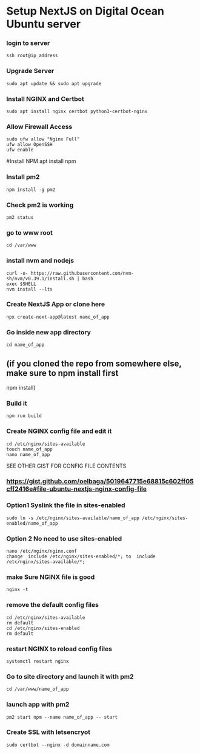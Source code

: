 # Setup NextJS on Digital Ocean Ubuntu server

### login to server
```
ssh root@ip_address
```

### Upgrade Server
```
sudo apt update && sudo apt upgrade
```

### Install NGINX and Certbot
```
sudo apt install nginx certbot python3-certbot-nginx
```

### Allow Firewall Access
```
sudo ufw allow "Nginx Full"
ufw allow OpenSSH
ufw enable
```

#Install NPM
apt install npm

### Install pm2
```
npm install -g pm2
```

### Check pm2 is working
```
pm2 status
```

### go to www root
```
cd /var/www
```

### install nvm and nodejs
```
curl -o- https://raw.githubusercontent.com/nvm-sh/nvm/v0.39.1/install.sh | bash
exec $SHELL
nvm install --lts
```

### Create NextJS App or clone here
```
npx create-next-app@latest name_of_app
```

### Go inside new app directory
```
cd name_of_app
```

## (if you cloned the repo from somewhere else, make sure to npm install first
npm install)

### Build it
```
npm run build
```

### Create NGINX config file and edit it
```
cd /etc/nginx/sites-available
touch name_of_app
nano name_of_app
```

SEE OTHER GIST FOR CONFIG FILE CONTENTS
### https://gist.github.com/oelbaga/5019647715e68815c602ff05cff2416e#file-ubuntu-nextjs-nginx-config-file

### Option1 Syslink the file in sites-enabled

```
sudo ln -s /etc/nginx/sites-available/name_of_app /etc/nginx/sites-enabled/name_of_app
```

### Option 2 No need to use sites-enabled
```
nano /etc/nginx/nginx.conf  
change  include /etc/nginx/sites-enabled/*; to  include /etc/nginx/sites-available/*;
```

### make Sure NGINX file is good
```
nginx -t
```

### remove the default config files
```
cd /etc/nginx/sites-available
rm default
cd /etc/nginx/sites-enabled
rm default
```

### restart NGINX to reload config files
```
systemctl restart nginx
```
### Go to site directory and launch it with pm2
```
cd /var/www/name_of_app
```

### launch app with pm2
```
pm2 start npm --name name_of_app -- start
```

### Create SSL with letsencryot
```
sudo certbot --nginx -d domainname.com
```
